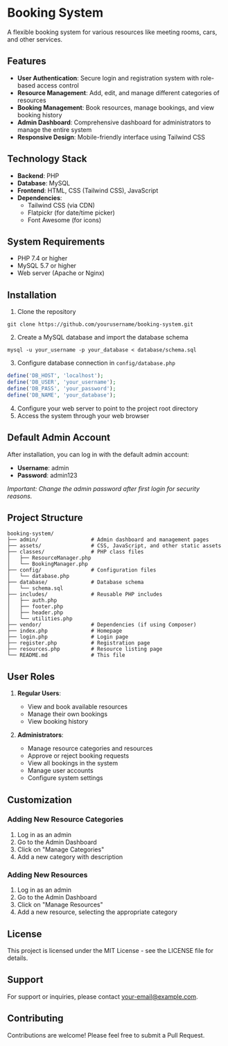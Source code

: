 # Booking System

A flexible booking system for various resources like meeting rooms, cars, and other services.

## Features

- **User Authentication**: Secure login and registration system with role-based access control
- **Resource Management**: Add, edit, and manage different categories of resources
- **Booking Management**: Book resources, manage bookings, and view booking history
- **Admin Dashboard**: Comprehensive dashboard for administrators to manage the entire system
- **Responsive Design**: Mobile-friendly interface using Tailwind CSS

## Technology Stack

- **Backend**: PHP
- **Database**: MySQL
- **Frontend**: HTML, CSS (Tailwind CSS), JavaScript
- **Dependencies**: 
  - Tailwind CSS (via CDN)
  - Flatpickr (for date/time picker)
  - Font Awesome (for icons)

## System Requirements

- PHP 7.4 or higher
- MySQL 5.7 or higher
- Web server (Apache or Nginx)

## Installation

1. Clone the repository
```
git clone https://github.com/yourusername/booking-system.git
```

2. Create a MySQL database and import the database schema
```
mysql -u your_username -p your_database < database/schema.sql
```

3. Configure database connection in `config/database.php`
```php
define('DB_HOST', 'localhost');
define('DB_USER', 'your_username');
define('DB_PASS', 'your_password');
define('DB_NAME', 'your_database');
```

4. Configure your web server to point to the project root directory
5. Access the system through your web browser

## Default Admin Account

After installation, you can log in with the default admin account:
- **Username**: admin
- **Password**: admin123

*Important: Change the admin password after first login for security reasons.*

## Project Structure

```
booking-system/
├── admin/                 # Admin dashboard and management pages
├── assets/                # CSS, JavaScript, and other static assets
├── classes/               # PHP class files
│   ├── ResourceManager.php
│   └── BookingManager.php
├── config/                # Configuration files
│   └── database.php
├── database/              # Database schema
│   └── schema.sql
├── includes/              # Reusable PHP includes
│   ├── auth.php
│   ├── footer.php
│   ├── header.php
│   └── utilities.php
├── vendor/                # Dependencies (if using Composer)
├── index.php              # Homepage
├── login.php              # Login page
├── register.php           # Registration page
├── resources.php          # Resource listing page
└── README.md              # This file
```

## User Roles

1. **Regular Users**:
   - View and book available resources
   - Manage their own bookings
   - View booking history

2. **Administrators**:
   - Manage resource categories and resources
   - Approve or reject booking requests
   - View all bookings in the system
   - Manage user accounts
   - Configure system settings

## Customization

### Adding New Resource Categories

1. Log in as an admin
2. Go to the Admin Dashboard
3. Click on "Manage Categories"
4. Add a new category with description

### Adding New Resources

1. Log in as an admin
2. Go to the Admin Dashboard
3. Click on "Manage Resources"
4. Add a new resource, selecting the appropriate category

## License

This project is licensed under the MIT License - see the LICENSE file for details.

## Support

For support or inquiries, please contact [your-email@example.com](mailto:your-email@example.com).

## Contributing

Contributions are welcome! Please feel free to submit a Pull Request. 